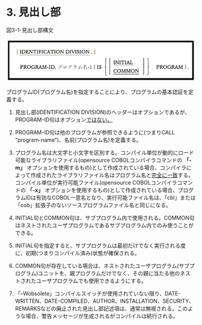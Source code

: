 # 3. 見出し部

図3-1-見出し部構文

![alt text](Image/3-1.png)

プログラムID(プログラム名)を指定することにより、プログラムの基本認証を定義する。
1. 見出し部(IDENTIFICATION DIVISION)のヘッダーはオプションであるが、PROGRAM-ID句はオプション<u>ではない。</u>

2. PROGRAM-ID句は他のプログラムが参照できるように(つまりCALL “program-name”)、名前(プログラム名)を定義する。

3. プログラム名は大文字と小文字を区別する。コンパイル単位が動的にロード可能なライブラリファイル(opensource COBOLコンパイラコマンドの **「-m」** オプションを使用するもの)として作成されている場合、コンパイラによって作成されたライブラリファイル名はプログラム名と<u>完全に一致</u>する。コンパイル単位が実行可能ファイル(opensource COBOLコンパイラコマンドの **「-x」** オプションを使用するもの)として作成されている場合、プログラムIDは有効なCOBOL一意名となり、実行可能ファイル名は、「cbl」または「cob」拡張子のないソースプログラムファイル名と同じになる。

4. INITIAL句とCOMMON句は、サブプログラム内で使用される。COMMON句はネストされたユーザプログラムであるサブプログラム内でのみ使うことができる。

5. INITIAL句を指定すると、サブプログラムは最初だけでなく実行される度に、初期(つまりコンパイル済み)状態が確保される。

6. COMMON句が存在している場合は、ネストされたユーザプログラム(サブプログラム)ユニットを、親プログラムだけでなく、その親に当たる他のネストされたユーザプログラムでも使用できるようにする。

7. 「–Wobsolete」コンパイルスイッチが使用されていない限り、DATE-WRITTEN、DATE-COMPILED、AUTHOR、INSTALLATION、SECURITY、REMARKSなどの廃止された見出し部記述項は、通常は無視される。このような場合、警告メッセージが生成されるがコンパイルは続行される。

